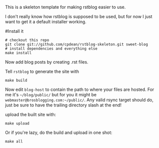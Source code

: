 This is a skeleton template for making rstblog easier to use.

I don't really know how rstblog is supposed to be used, but
for now I just want to get it a default installer working.

#Install it

    # checkout this repo
    git clone git://github.com/cpdean/rstblog-skeleton.git sweet-blog
    # install dependencies and everything else
    make install

Now add blog posts by creating .rst files.

Tell `rstblog` to generate the site with

    make build

Now edit `blog-host` to contain the path to where your files are hosted.  For me it's `~/blog/public/` but for you it might be `webmaster@brosblogging.com:~/public/`.  Any valid rsync target should do, just be sure to have the trailing directory slash at the end!

upload the built site with:
    
    make upload

Or if you're lazy, do the build and upload in one shot:

    make all

